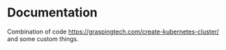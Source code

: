 # Documentation

Combination of code https://graspingtech.com/create-kubernetes-cluster/ and some custom things.
